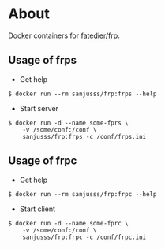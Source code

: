 # About

Docker containers for [fatedier/frp](https://github.com/fatedier/frp).

## Usage of frps

- Get help

```console
$ docker run --rm sanjusss/frp:frps --help
```

- Start server

```console
$ docker run -d --name some-fprs \
    -v /some/conf:/conf \
    sanjusss/frp:frps -c /conf/frps.ini
```

## Usage of frpc

- Get help

```console
$ docker run --rm sanjusss/frp:frpc --help
```

- Start client

```console
$ docker run -d --name some-fprc \
    -v /some/conf:/conf \
    sanjusss/frp:frpc -c /conf/frpc.ini
```